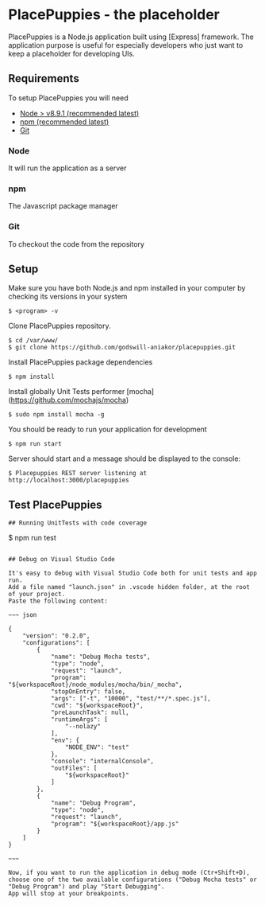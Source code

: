 # PlacePuppies - the placeholder

PlacePuppies is a Node.js application built using [Express] framework.
The application purpose is useful for especially developers who just want to keep a placeholder for developing UIs.

## Requirements

To setup PlacePuppies you will need
- [Node > v8.9.1 (recommended latest)](https://nodejs.org/)
- [npm (recommended latest)](https://www.npmjs.com/)
- [Git](https://git-scm.com/)

### Node
It will run the application as a server

### npm
The Javascript package manager

### Git
To checkout the code from the repository

## Setup
Make sure you have both Node.js  and npm installed in your computer by checking its versions in your system
~~~~
$ <program> -v
~~~~

Clone PlacePuppies repository.

~~~~
$ cd /var/www/
$ git clone https://github.com/godswill-aniakor/placepuppies.git
~~~~

Install PlacePuppies package dependencies

~~~~
$ npm install
~~~~

Install globally Unit Tests performer [mocha] (https://github.com/mochajs/mocha)

~~~~
$ sudo npm install mocha -g
~~~~

You should be ready to run your application for development
~~~~
$ npm run start
~~~~

Server should start and a message should be displayed to the console:
~~~~
$ Placepuppies REST server listening at http://localhost:3000/placepuppies
~~~~

## Test PlacePuppies

~~~
## Running UnitTests with code coverage

~~~~
$ npm run test
~~~~

## Debug on Visual Studio Code

It's easy to debug with Visual Studio Code both for unit tests and app run.
Add a file named "launch.json" in .vscode hidden folder, at the root of your project.
Paste the following content:

~~~ json

{
    "version": "0.2.0",
    "configurations": [
        {
            "name": "Debug Mocha tests",
            "type": "node",
            "request": "launch",
            "program": "${workspaceRoot}/node_modules/mocha/bin/_mocha",
            "stopOnEntry": false,
            "args": ["-t", "10000", "test/**/*.spec.js"],
            "cwd": "${workspaceRoot}",
            "preLaunchTask": null,
            "runtimeArgs": [
                "--nolazy"
            ],
            "env": {
                "NODE_ENV": "test"
            },
            "console": "internalConsole",
            "outFiles": [
                "${workspaceRoot}"
            ]
        },
        {
            "name": "Debug Program",
            "type": "node",
            "request": "launch",
            "program": "${workspaceRoot}/app.js"
        }
    ]
}

~~~

Now, if you want to run the application in debug mode (Ctr+Shift+D), choose one of the two available configurations ("Debug Mocha tests" or "Debug Program") and play "Start Debugging".
App will stop at your breakpoints.


